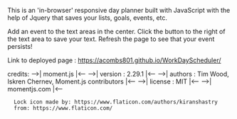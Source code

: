 This is an 'in-browser' responsive day planner built with JavaScript with the help of Jquery that saves your lists, goals, events, etc.

Add an event to the text areas in the center.
Click the button to the right of the text area to save your text.
Refresh the page to see that your event persists!

Link to deployed page : https://acombs801.github.io/WorkDayScheduler/

credits: -->| moment.js |<--
	 -->| version : 2.29.1 |<--
 	 -->| authors : Tim Wood, Iskren Chernev, Moment.js contributors |<--
	 -->| license : MIT |<--
 	 -->| momentjs.com |<--

	  Lock icon made by: https://www.flaticon.com/authors/kiranshastry
	  from: https://www.flaticon.com/
